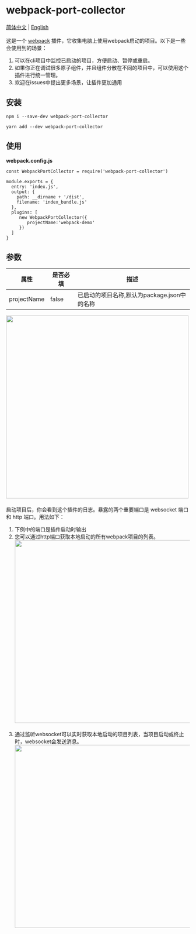 # webpack-port-collector
[<a href="./README.md">简体中文</a>  | <a style="marign-left:20px" href="./README-EN.md">English</a>]()
<br/>
<br/>
这是一个  [webpack](http://webpack.js.org/)  插件，它收集电脑上使用webpack启动的项目。以下是一些会使用到的场景：

1. 可以在cli项目中监控已启动的项目，方便启动、暂停或重启。
2. 如果你正在调试很多原子组件，并且组件分散在不同的项目中，可以使用这个插件进行统一管理。
3. 欢迎在issues中提出更多场景，让插件更加通用

## 安装
```
npm i --save-dev webpack-port-collector
```
```
yarn add --dev webpack-port-collector
```

## 使用
**webpack.config.js**
```
const WebpackPortCollector = require('webpack-port-collector')

module.exports = {
  entry: 'index.js',
  output: {
    path: __dirname + '/dist',
    filename: 'index_bundle.js'
  },
  plugins: [
     new WebpackPortCollector({
        projectName:'webpack-demo'
     })
  ]
}
```
## 参数
| **属性**      | **是否必填** | **描述**                                                                        |
|-------------|----------|-------------------------------------------------------------------------------|
| projectName | false    | 已启动的项目名称,默认为package.json中的名称|

<img src="https://maketea.oss-cn-shanghai.aliyuncs.com/cms/jzkb/read_img.png" width="500" align=center style="display: block;margin-bottom:20px"/>
启动项目后，你会看到这个插件的日志。暴露的两个重要端口是 websocket 端口和 http 端口。用法如下：

1. 下例中的端口是插件启动时输出
2. 您可以通过http端口获取本地启动的所有webpack项目的列表。<br/> <img src="https://maketea.oss-cn-shanghai.aliyuncs.com/cms/jzkb/read_img_1.png" width="500" align=center style="display: block;margin-bottom:20px"/>
3. 通过监听websocket可以实时获取本地启动的项目列表，当项目启动或终止时，websocket会发送消息。<br/><img src="https://maketea.oss-cn-shanghai.aliyuncs.com/cms/jzkb/read_img_2.png" width="500" align=center style="display: block;margin-bottom:20px"/>
